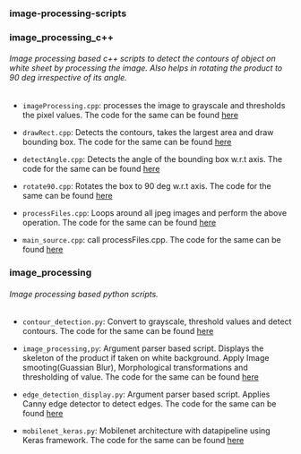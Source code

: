 ### image-processing-scripts

### image_processing_c++

###### Image processing based c++ scripts to detect the contours of object on white sheet by processing the image. Also helps in rotating the product to 90 deg irrespective of its angle.

* ```imageProcessing.cpp```: processes the image to grayscale and thresholds the pixel values. The code for the same can be found [here](https://github.com/Praveenk8051/image-processing-scripts/blob/master/Image_processing_c%2B%2B/imageProcessing.cpp)

* ```drawRect.cpp```: Detects the contours, takes the largest area and draw bounding box. The code for the same can be found [here](https://github.com/Praveenk8051/image-processing-scripts/blob/master/Image_processing_c%2B%2B/drawRect.cpp)

* ```detectAngle.cpp```: Detects the angle of the bounding box w.r.t axis. The code for the same can be found [here](https://github.com/Praveenk8051/image-processing-scripts/blob/master/Image_processing_c%2B%2B/detectAngle.cpp)

* ```rotate90.cpp```: Rotates the box to 90 deg w.r.t axis. The code for the same can be found [here](https://github.com/Praveenk8051/image-processing-scripts/blob/master/Image_processing_c%2B%2B/rotate90.cpp)

* ```processFiles.cpp```: Loops around all jpeg images and perform the above operation. The code for the same can be found [here](https://github.com/Praveenk8051/image-processing-scripts/blob/master/Image_processing_c%2B%2B/processFiles.cpp)

* ```main_source.cpp```: call processFiles.cpp. The code for the same can be found [here](https://github.com/Praveenk8051/image-processing-scripts/blob/master/Image_processing_c%2B%2B/main_source.cpp)


### image_processing

###### Image processing based python scripts.

* ```contour_detection.py```: Convert to grayscale, threshold values and detect contours. The code for the same can be found [here](https://github.com/Praveenk8051/image-processing-scripts/blob/master/image_processing/contour_detection.py)

* ```image_processing,py```: Argument parser based script. Displays the skeleton of the product if taken on white background. Apply Image smooting(Guassian Blur), Morphological transformations and thresholding of value. The code for the same can be found [here](https://github.com/Praveenk8051/image-processing-scripts/blob/master/image_processing/image_processing.py)

* ```edge_detection_display.py```: Argument parser based script. Applies Canny edge detector to detect edges. The code for the same can be found [here](https://github.com/Praveenk8051/image-processing-scripts/blob/master/image_processing/edge_detection_display.py)

* ```mobilenet_keras.py```: Mobilenet architecture with datapipeline using Keras framework. The code for the same can be found [here](https://github.com/Praveenk8051/image-processing-scripts/blob/master/Image_processing_c%2B%2B/rotate90.cpp)

